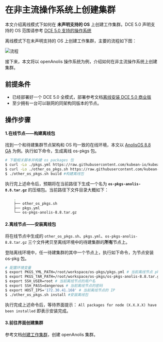 # 在非主流操作系统上创建集群

本文介绍离线模式下如何在 **未声明支持的 OS** 上创建工作集群。DCE 5.0 声明支持的 OS 范围请参考 [DCE 5.0 支持的操作系统](../../install/commercial/deploy-requirements.md)

离线模式下在未声明支持的 OS 上创建工作集群，主要的流程如下图：

![流程](https://docs.daocloud.io/daocloud-docs-images/docs/zh/docs/kpanda/images/otherlinux.png)

接下来，本文将以 openAnolis 操作系统为例，介绍如何在非主流操作系统上创建集群。

## 前提条件

- 已经部署好一个 DCE 5.0 全模式，部署参考文档[离线安装 DCE 5.0 商业版](../../install/commercial/start-install.md)
- 至少拥有一台可以联网的同架构同版本的节点。

## 操作步骤

#### 1.在线节点——构建离线包

找到一个和待建集群节点架构和 OS 均一致的在线环境，本文以 [AnolisOS 8.8 GA](https://openanolis.cn/download) 为例。执行如下命令，生成离线 os-pkgs 包。

```bash
# 下载相关脚本并构建 os packages 包
$ curl -Lo ./pkgs.yml https://raw.githubusercontent.com/kubean-io/kubean/main/build/os-packages/others/pkgs.yml
$ curl -Lo ./other_os_pkgs.sh https://raw.githubusercontent.com/kubean-io/kubean/main/build/os-packages/others/other_os_pkgs.sh && chmod +x  other_os_pkgs.sh
$ ./other_os_pkgs.sh build #构建离线包
```

执行完上述命令后，预期将在当前路径下生成一个名为 **`os-pkgs-anolis-8.8.tar.gz`** 的压缩包。当前路径下文件目录大概如下：

```bash
    .
    ├── other_os_pkgs.sh
    ├── pkgs.yml
    └── os-pkgs-anolis-8.8.tar.gz
```

#### 2.离线节点——安装离线包

将在线节点中生成的 `other_os_pkgs.sh`、`pkgs.yml`、`os-pkgs-anolis-8.8.tar.gz` 三个文件拷贝至离线环境中的待建集群的**所有**节点上。

登陆离线环境中，任一待建集群的其中一个节点上，执行如下命令，为节点安装 os-pkg 包。

```bash
# 配置环境变量
$ export PKGS_YML_PATH=/root/workspace/os-pkgs/pkgs.yml # 当前离线节点 pkgs.yml 文件的路径
$ export PKGS_TAR_PATH=/root/workspace/os-pkgs/os-pkgs-anolis-8.8.tar.gz # 当前离线节点 os-pkgs-anolis-8.8.tar.gz 的路径
$ export SSH_USER=root # 当前离线节点的用户名
$ export SSH_PASS=dangerous # 当前离线节点的密码
$ export HOST_IPS='172.30.41.168' # 当前离线节点的 IP
$ ./other_os_pkgs.sh install #安装离线包
```

执行完成上述命令后，等待界面提示： `All packages for node (X.X.X.X) have been installed` 即表示安装完成。

#### 3.前往界面创建集群

参考文档[创建工作集群](../user-guide/clusters/create-cluster.md)，创建 openAnolis 集群。
